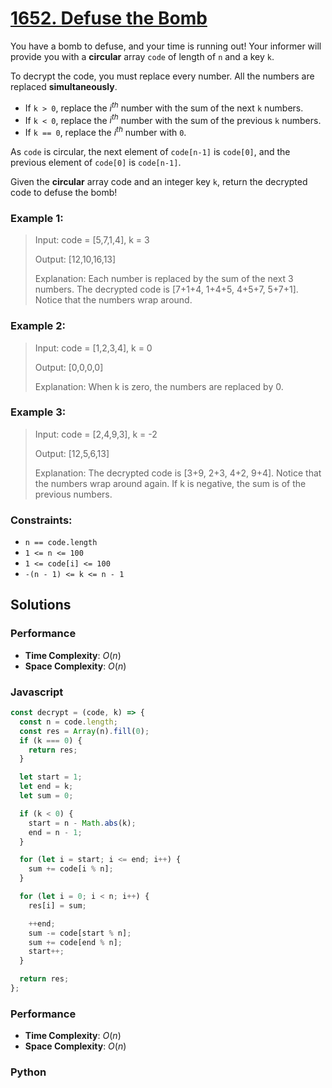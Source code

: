 # [1652. Defuse the Bomb](https://leetcode.com/problems/defuse-the-bomb/description)

You have a bomb to defuse, and your time is running out! Your informer will provide you with a **circular** array `code` of length of `n` and a key `k`.

To decrypt the code, you must replace every number. All the numbers are replaced **simultaneously**.
- If `k > 0`, replace the $i^{th}$ number with the sum of the next `k` numbers.
- If `k < 0`, replace the $i^{th}$ number with the sum of the previous `k` numbers.
- If `k == 0`, replace the $i^{th}$ number with `0`.

As `code` is circular, the next element of `code[n-1]` is `code[0]`, and the previous element of `code[0]` is `code[n-1]`.

Given the **circular** array code and an integer key `k`, return the decrypted code to defuse the bomb!

### Example 1:
> Input: code = [5,7,1,4], k = 3
>
> Output: [12,10,16,13]
>
> Explanation: Each number is replaced by the sum of the next 3 numbers. The decrypted code is [7+1+4, 1+4+5, 4+5+7, 5+7+1]. Notice that the numbers wrap around.


### Example 2:
> Input: code = [1,2,3,4], k = 0
>
> Output: [0,0,0,0]
>
> Explanation: When k is zero, the numbers are replaced by 0. 


### Example 3:
> Input: code = [2,4,9,3], k = -2
>
> Output: [12,5,6,13]
>
> Explanation: The decrypted code is [3+9, 2+3, 4+2, 9+4]. Notice that the numbers wrap around again. If k is negative, the sum is of the previous numbers.
 

### Constraints:
- `n == code.length`
- `1 <= n <= 100`
- `1 <= code[i] <= 100`
- `-(n - 1) <= k <= n - 1`


## Solutions

### Performance

- **Time Complexity**: $O(n)$
- **Space Complexity**: $O(n)$

### Javascript
```javascript
const decrypt = (code, k) => {
  const n = code.length;
  const res = Array(n).fill(0);
  if (k === 0) {
    return res;
  }

  let start = 1;
  let end = k;
  let sum = 0;

  if (k < 0) {
    start = n - Math.abs(k);
    end = n - 1;
  }

  for (let i = start; i <= end; i++) {
    sum += code[i % n];
  }

  for (let i = 0; i < n; i++) {
    res[i] = sum;

    ++end;
    sum -= code[start % n];
    sum += code[end % n];
    start++;
  }

  return res;
};
```

### Performance

- **Time Complexity**: $O(n)$
- **Space Complexity**: $O(n)$

### Python
```python

```